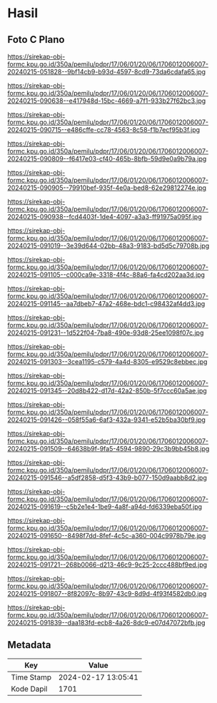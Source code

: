 # Hasil

## Foto C Plano

https://sirekap-obj-formc.kpu.go.id/350a/pemilu/pdpr/17/06/01/20/06/1706012006007-20240215-051828--9bf14cb9-b93d-4597-8cd9-73da6cdafa65.jpg

https://sirekap-obj-formc.kpu.go.id/350a/pemilu/pdpr/17/06/01/20/06/1706012006007-20240215-090638--e417948d-15bc-4669-a7f1-933b27f62bc3.jpg

https://sirekap-obj-formc.kpu.go.id/350a/pemilu/pdpr/17/06/01/20/06/1706012006007-20240215-090715--e486cffe-cc78-4563-8c58-f1b7ecf95b3f.jpg

https://sirekap-obj-formc.kpu.go.id/350a/pemilu/pdpr/17/06/01/20/06/1706012006007-20240215-090809--f6417e03-cf40-465b-8bfb-59d9e0a9b79a.jpg

https://sirekap-obj-formc.kpu.go.id/350a/pemilu/pdpr/17/06/01/20/06/1706012006007-20240215-090905--79910bef-935f-4e0a-bed8-62e29812274e.jpg

https://sirekap-obj-formc.kpu.go.id/350a/pemilu/pdpr/17/06/01/20/06/1706012006007-20240215-090938--fcd4403f-1de4-4097-a3a3-ff91975a095f.jpg

https://sirekap-obj-formc.kpu.go.id/350a/pemilu/pdpr/17/06/01/20/06/1706012006007-20240215-091019--3e39d644-02bb-48a3-9183-bd5d5c79708b.jpg

https://sirekap-obj-formc.kpu.go.id/350a/pemilu/pdpr/17/06/01/20/06/1706012006007-20240215-091105--c000ca9e-3318-4f4c-88a6-fa4cd202aa3d.jpg

https://sirekap-obj-formc.kpu.go.id/350a/pemilu/pdpr/17/06/01/20/06/1706012006007-20240215-091145--aa7dbeb7-47a2-468e-bdc1-c98432af4dd3.jpg

https://sirekap-obj-formc.kpu.go.id/350a/pemilu/pdpr/17/06/01/20/06/1706012006007-20240215-091231--1d522f04-7ba8-490e-93d8-25ee1098f07c.jpg

https://sirekap-obj-formc.kpu.go.id/350a/pemilu/pdpr/17/06/01/20/06/1706012006007-20240215-091303--3cea1195-c579-4a4d-8305-e9529c8ebbec.jpg

https://sirekap-obj-formc.kpu.go.id/350a/pemilu/pdpr/17/06/01/20/06/1706012006007-20240215-091345--20d8b422-d17d-42a2-850b-5f7ccc60a5ae.jpg

https://sirekap-obj-formc.kpu.go.id/350a/pemilu/pdpr/17/06/01/20/06/1706012006007-20240215-091426--058f55a6-6af3-432a-9341-e52b5ba30bf9.jpg

https://sirekap-obj-formc.kpu.go.id/350a/pemilu/pdpr/17/06/01/20/06/1706012006007-20240215-091509--64638b9f-9fa5-4594-9890-29c3b9bb45b8.jpg

https://sirekap-obj-formc.kpu.go.id/350a/pemilu/pdpr/17/06/01/20/06/1706012006007-20240215-091546--a5df2858-d5f3-43b9-b077-150d9aabb8d2.jpg

https://sirekap-obj-formc.kpu.go.id/350a/pemilu/pdpr/17/06/01/20/06/1706012006007-20240215-091619--c5b2e1e4-1be9-4a8f-a94d-fd6339eba50f.jpg

https://sirekap-obj-formc.kpu.go.id/350a/pemilu/pdpr/17/06/01/20/06/1706012006007-20240215-091650--8498f7dd-8fef-4c5c-a360-004c9978b79e.jpg

https://sirekap-obj-formc.kpu.go.id/350a/pemilu/pdpr/17/06/01/20/06/1706012006007-20240215-091721--268b0066-d213-46c9-9c25-2ccc488bf9ed.jpg

https://sirekap-obj-formc.kpu.go.id/350a/pemilu/pdpr/17/06/01/20/06/1706012006007-20240215-091807--8f82097c-8b97-43c9-8d9d-4f93f4582db0.jpg

https://sirekap-obj-formc.kpu.go.id/350a/pemilu/pdpr/17/06/01/20/06/1706012006007-20240215-091839--daa183fd-ecb8-4a26-8dc9-e07d47072bfb.jpg


## Metadata

| Key        | Value               |
| ---------- | ------------------- |
| Time Stamp | 2024-02-17 13:05:41 |
| Kode Dapil | 1701                |



